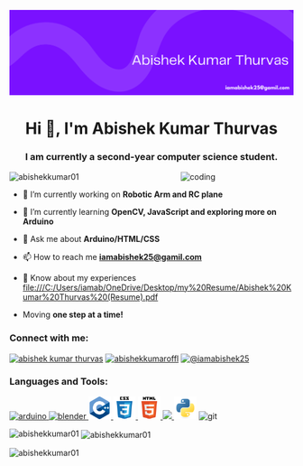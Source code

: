 ![logo](https://github.com/Abishekkumar01/Abishekkumar01/blob/main/picture.png)
<h1 align="center">Hi 👋, I'm Abishek Kumar Thurvas</h1>
<h3 align="center">I am currently a second-year computer science student.</h3>

<img align="right" src="https://media1.tenor.com/images/0660efe82fa3da42ed56eef013171835/tenor.gif?itemid=16596559" alt="coding" width="200">


<p align="left"> <img src="https://komarev.com/ghpvc/?username=abishekkumar01&label=Profile%20views&color=0e75b6&style=flat" alt="abishekkumar01" /> </p>

- 🔭 I’m currently working on **Robotic Arm and RC plane**

- 🌱 I’m currently learning **OpenCV, JavaScript and exploring more on Arduino**

- 💬 Ask me about **Arduino/HTML/CSS**

- 📫 How to reach me **iamabishek25@gamil.com**

- 📄 Know about my experiences [file:///C:/Users/iamab/OneDrive/Desktop/my%20Resume/Abishek%20Kumar%20Thurvas%20(Resume).pdf](file:///C:/Users/iamab/OneDrive/Desktop/my%20Resume/Abishek%20Kumar%20Thurvas%20(Resume).pdf)

- Moving **one step at a time!**

<h3 align="left">Connect with me:</h3>
<p align="left">
<a href="https://linkedin.com/in/abishek kumar thurvas" target="blank"><img align="center" src="https://raw.githubusercontent.com/rahuldkjain/github-profile-readme-generator/master/src/images/icons/Social/linked-in-alt.svg" alt="abishek kumar thurvas" height="30" width="40" /></a>
<a href="https://instagram.com/abishekkumaroffl" target="blank"><img align="center" src="https://raw.githubusercontent.com/rahuldkjain/github-profile-readme-generator/master/src/images/icons/Social/instagram.svg" alt="abishekkumaroffl" height="30" width="40" /></a>
<a href="https://www.hackerrank.com/@iamabishek25" target="blank"><img align="center" src="https://raw.githubusercontent.com/rahuldkjain/github-profile-readme-generator/master/src/images/icons/Social/hackerrank.svg" alt="@iamabishek25" height="30" width="40" /></a>
</p>

<h3 align="left">Languages and Tools:</h3>
<p align="left"> <a href="https://www.arduino.cc/" target="_blank" rel="noreferrer"> <img src="https://cdn.worldvectorlogo.com/logos/arduino-1.svg" alt="arduino" width="40" height="40"/> </a> <a href="https://www.blender.org/" target="_blank" rel="noreferrer"> <img src="https://download.blender.org/branding/community/blender_community_badge_white.svg" alt="blender" width="40" height="40"/> </a> <a href="https://www.w3schools.com/cpp/" target="_blank" rel="noreferrer"> <img src="https://raw.githubusercontent.com/devicons/devicon/master/icons/cplusplus/cplusplus-original.svg" alt="cplusplus" width="40" height="40"/> </a> <a href="https://www.w3schools.com/css/" target="_blank" rel="noreferrer"> <img src="https://raw.githubusercontent.com/devicons/devicon/master/icons/css3/css3-original-wordmark.svg" alt="css3" width="40" height="40"/> </a> <a href="https://www.w3.org/html/" target="_blank" rel="noreferrer"> <img src="https://raw.githubusercontent.com/devicons/devicon/master/icons/html5/html5-original-wordmark.svg" alt="html5" width="40" height="40"/> </a> 
    <a href="https://jupyter.org/" target="_blank"> <img src="https://img.shields.io/badge/Jupyter-F37626.svg?&style=for-the-badge&logo=Jupyter&logoColor=white"/> </a>
     <img src="https://raw.githubusercontent.com/devicons/devicon/master/icons/python/python-original.svg" alt="python" width="40" height="40"/> 
     <img src="https://www.vectorlogo.zone/logos/git-scm/git-scm-icon.svg" alt="git" width="40" height="40"/>

</p>

<p><img align="left" src="https://github-readme-stats.vercel.app/api/top-langs?username=abishekkumar01&show_icons=true&locale=en&layout=compact" alt="abishekkumar01" /></p>

<p>&nbsp;<img align="center" src="https://github-readme-stats.vercel.app/api?username=abishekkumar01&show_icons=true&locale=en" alt="abishekkumar01" /></p>

<p><img align="center" src="https://github-readme-streak-stats.herokuapp.com/?user=abishekkumar01&" alt="abishekkumar01" /></p>
